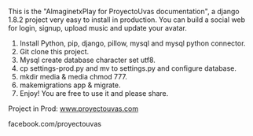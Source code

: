 This is the "AlmaginetxPlay for ProyectoUvas documentation", a django 1.8.2 project very easy to install in production. You can build a social web for login, signup, upload music and update your avatar.

1. Install Python, pip, django, pillow, mysql and mysql python connector.
2. Git clone this project.
3. Mysql create database character set utf8.
4. cp settings-prod.py and mv to settings.py and configure database.
5. mkdir media & media chmod 777.
6. makemigrations app & migrate.
7. Enjoy! You are free to use it and please share.

Project in Prod: www.proyectouvas.com

facebook.com/proyectouvas
